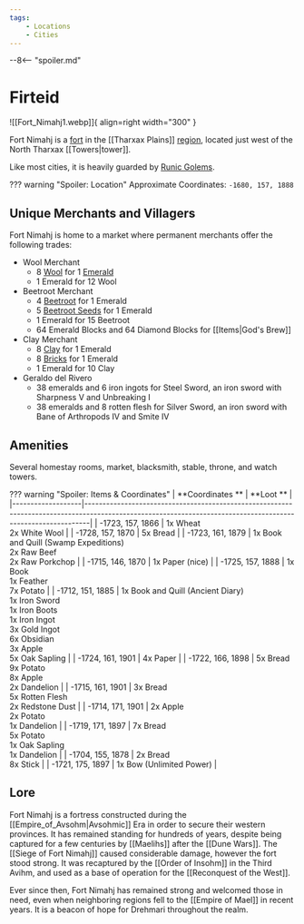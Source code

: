 ```yaml
---
tags:
    - Locations
    - Cities
---
```


--8<-- "spoiler.md"

# Firteid

![[Fort_Nimahj1.webp]]{ align=right width="300" }

Fort Nimahj is a [fort](/Settlements) in the [[Tharxax Plains]] [region](/Regions), located just west of the North Tharxax [[Towers|tower]].

Like most cities, it is heavily guarded by [Runic Golems](https://minecraft.gamepedia.com/Iron_Golem).

??? warning "Spoiler: Location"
	Approximate Coordinates: `-1680, 157, 1888 ` 

## Unique Merchants and Villagers

Fort Nimahj is home to a market where permanent merchants offer the
following trades:

- Wool Merchant
    - 8 [Wool](https://minecraft.gamepedia.com/Wool) for 1 [Emerald](https://minecraft.gamepedia.com/Emerald)
    - 1 Emerald for 12 Wool
- Beetroot Merchant
    - 4 [Beetroot](https://minecraft.gamepedia.com/Beetroot) for 1 Emerald
    - 5 [Beetroot Seeds](https://minecraft.gamepedia.com/Beetroot_Seeds) for 1 Emerald
    - 1 Emerald for 15 Beetroot
    - 64 Emerald Blocks and 64 Diamond Blocks for [[Items|God's Brew]]
- Clay Merchant
    - 8 [Clay](https://minecraft.gamepedia.com/Clay) for 1 Emerald
    - 8 [Bricks](https://minecraft.gamepedia.com/Bricks) for 1 Emerald
    - 1 Emerald for 10 Clay
- Geraldo del Rivero
    - 38 emeralds and 6 iron ingots for Steel Sword, an iron sword with Sharpness V and Unbreaking I
    - 38 emeralds and 8 rotten flesh for Silver Sword, an iron sword with Bane of Arthropods IV and Smite IV


## Amenities 

Several homestay rooms, market, blacksmith, stable, throne, and watch towers.

??? warning "Spoiler: Items & Coordinates"
	| **Coordinates **  | **Loot **                                                                                                                                                   |
	|-------------------|-------------------------------------------------------------------------------------------------------------------------------------------------------------|
	| -1723, 157, 1866  | 1x Wheat <br>2x White Wool                                                                                                                                  |
	| -1728, 157, 1870  | 5x Bread                                                                                                                                                    |
	| -1723, 161, 1879  | 1x Book and Quill (Swamp Expeditions) <br>2x Raw Beef <br>2x Raw Porkchop                                                                                   |
	| -1715, 146, 1870  | 1x Paper (nice)                                                                                                                                             |
	| -1725, 157, 1888  | 1x Book <br>1x Feather <br>7x Potato                                                                                                                        |
	| -1712, 151, 1885  | 1x Book and Quill (Ancient Diary) <br>1x Iron Sword <br>1x Iron Boots <br>1x Iron Ingot <br>3x Gold Ingot <br>6x Obsidian <br>3x Apple <br>5x Oak Sapling   |
	| -1724, 161, 1901  | 4x Paper                                                                                                                                                    |
	| -1722, 166, 1898  | 5x Bread <br>9x Potato <br>8x Apple <br>2x Dandelion                                                                                                        |
	| -1715, 161, 1901  | 3x Bread <br>5x Rotten Flesh <br>2x Redstone Dust                                                                                                           |
	| -1714, 171, 1901  | 2x Apple <br>2x Potato <br>1x Dandelion                                                                                                                     |
	| -1719, 171, 1897  | 7x Bread <br>5x Potato <br>1x Oak Sapling <br>1x Dandelion                                                                                                  |
	| -1704, 155, 1878  | 2x Bread <br>8x Stick                                                                                                                                       |
	| -1721, 175, 1897  | 1x Bow (Unlimited Power)                                                                                                                                    |

## Lore

Fort Nimahj is a fortress constructed during the [[Empire_of_Avsohm|Avsohmic]] Era in order to secure their western provinces. It has remained standing for hundreds of years, despite being captured for a few centuries by [[Maelihs]] after the [[Dune Wars]]. The [[Siege of Fort Nimahj]] caused considerable damage, however the fort stood strong. It was recaptured by the [[Order of Insohm]] in the Third Avihm, and used as a base of operation for the [[Reconquest of the West]].

Ever since then, Fort Nimahj has remained strong and welcomed those in need, even when neighboring regions fell to the [[Empire of Mael]] in recent years. It is a beacon of hope for Drehmari throughout the realm.
